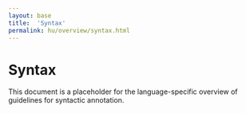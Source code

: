 ```yaml
---
layout: base
title:  'Syntax'
permalink: hu/overview/syntax.html
---
```


# Syntax

This document is a placeholder for the language-specific overview of
guidelines for syntactic annotation.
